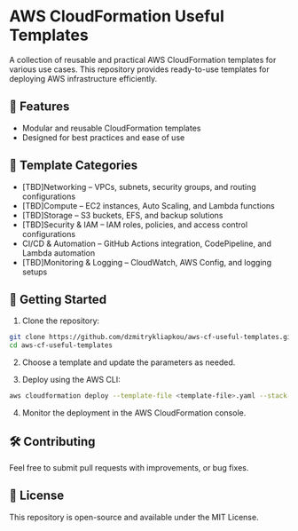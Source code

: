 # AWS CloudFormation Useful Templates

A collection of reusable and practical AWS CloudFormation templates for various use cases. This repository provides ready-to-use templates for deploying AWS infrastructure efficiently.

## 📌 Features
- Modular and reusable CloudFormation templates
- Designed for best practices and ease of use

## 📂 Template Categories
- [TBD]Networking – VPCs, subnets, security groups, and routing configurations
- [TBD]Compute – EC2 instances, Auto Scaling, and Lambda functions
- [TBD]Storage – S3 buckets, EFS, and backup solutions
- [TBD]Security & IAM – IAM roles, policies, and access control configurations
- CI/CD & Automation – GitHub Actions integration, CodePipeline, and Lambda automation
- [TBD]Monitoring & Logging – CloudWatch, AWS Config, and logging setups

## 🚀 Getting Started

1. Clone the repository:

```sh
git clone https://github.com/dzmitrykliapkou/aws-cf-useful-templates.git
cd aws-cf-useful-templates
```

2. Choose a template and update the parameters as needed.

3. Deploy using the AWS CLI:

```sh
aws cloudformation deploy --template-file <template-file>.yaml --stack-name <stack-name> --capabilities CAPABILITY_NAMED_IAM
```

4. Monitor the deployment in the AWS CloudFormation console.

## 🛠 Contributing
Feel free to submit pull requests with improvements, or bug fixes.

## 📜 License
This repository is open-source and available under the MIT License.
